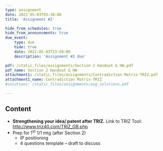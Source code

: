 ```yaml
---
type: assignment
date: 2022-05-03T03:30:00
title: 'Assignment #2'

hide_from_schedules: true
hide_from_announcments: true
due_event:
    type: due
    hide: true
    date: 2022-05-03T23:59:00
    description: 'Assignment #2 due'

pdf: /static_files/assignments/Section 2 Handout & HW.pdf
pdf_name: Section 2 Handout & HW
attachment1: /static_files/assignments/Contradiction Matrix-TRIZ.pdf
attachment1_name: Contradiction Matrix-TRIZ
#solutions: /static_files/assignments/asg_solutions.pdf

---
```

## Content
- **Strengthening your idea/ patent after TRIZ.** Link to TRIZ Tool: http://www.triz40.com/TRIZ_GB.php
- Prep for 1<sup>st</sup>  1/1 mtg (after Section 2)
  * IP positioning
  * 4 questions template – draft to discuss
  